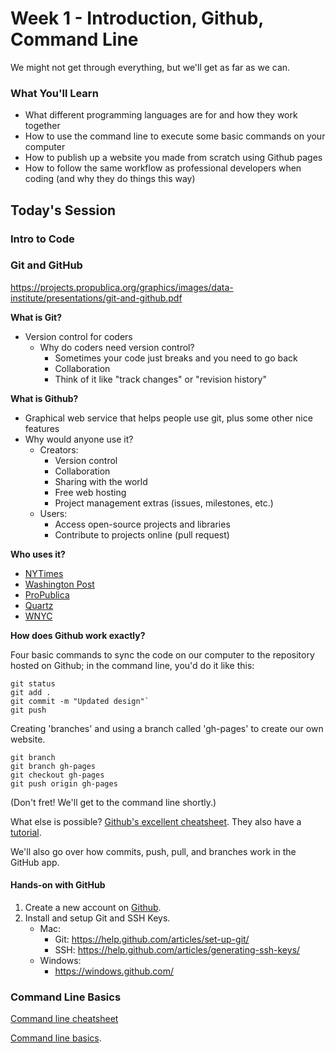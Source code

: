 # Week 1 - Introduction, Github, Command Line
We might not get through everything, but we'll get as far as we can.

### What You'll Learn
* What different programming languages are for and how they work together
* How to use the command line to execute some basic commands on your computer
* How to publish up a website you made from scratch using Github pages
* How to follow the same workflow as professional developers when coding (and why they do things this way)

## Today's Session

### Intro to Code

### Git and GitHub

https://projects.propublica.org/graphics/images/data-institute/presentations/git-and-github.pdf

__What is Git?__
  * Version control for coders
    * Why do coders need version control?
      * Sometimes your code just breaks and you need to go back
      * Collaboration
      * Think of it like "track changes" or "revision history"

__What is Github?__
  * Graphical web service that helps people use git, plus some other nice features
  * Why would anyone use it?
    * Creators:
      * Version control
      * Collaboration
      * Sharing with the world
      * Free web hosting
      * Project management extras (issues, milestones, etc.)
    * Users:
      * Access open-source projects and libraries
      * Contribute to projects online (pull request)

__Who uses it?__
- [NYTimes](https://github.com/nytimes/)
- [Washington Post](https://github.com/washingtonpost)
- [ProPublica](https://github.com/propublica)
- [Quartz](https://github.com/quartz)
- [WNYC](https://github.com/wnyc)

__How does Github work exactly?__

Four basic commands to sync the code on our computer to the repository hosted on Github; in the command line, you'd do it like this:

```
git status
git add .
git commit -m "Updated design"`
git push
```

Creating 'branches' and using a branch called 'gh-pages' to create our own website.

```
git branch
git branch gh-pages
git checkout gh-pages
git push origin gh-pages
```

(Don't fret! We'll get to the command line shortly.)

What else is possible? [Github's excellent cheatsheet](https://training.github.com/kit/downloads/github-git-cheat-sheet.pdf). They also have a [tutorial](https://try.github.io).

We'll also go over how commits, push, pull, and branches work in the GitHub app.

#### Hands-on with GitHub

1. Create a new account on [Github](https://github.com).
2. Install and setup Git and SSH Keys.
    * Mac:
       * Git: https://help.github.com/articles/set-up-git/
       * SSH: https://help.github.com/articles/generating-ssh-keys/
    * Windows:
       * https://windows.github.com/

### Command Line Basics

[Command line cheatsheet](https://github.com/propublica/institute-files/blob/master/commandline.md)

[Command line basics](https://github.com/sisiwei/nyu-spring-tutorials/blob/master/2015/tutorials/command-line-basics.md).
